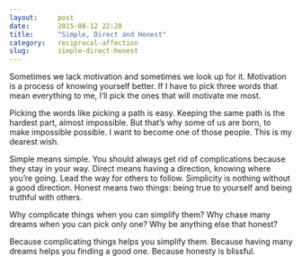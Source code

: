 ```yaml
---
layout:     post
date:       2015-08-12 22:28
title:      "Simple, Direct and Honest"
category:   reciprocal-affection
slug:       simple-direct-honest
---
```


Sometimes we lack motivation and sometimes we look up for it. Motivation is a process of knowing yourself better. If I have to pick three words that mean everything to me, I’ll pick the ones that will motivate me most.

Picking the words like picking a path is easy. Keeping the same path is the hardest part, almost impossible. But that’s why some of us are born, to make impossible possible. I want to become one of those people. This is my dearest wish.

Simple means simple. You should always get rid of complications because they stay in your way. Direct means having a direction, knowing where you’re going. Lead the way for others to follow. Simplicity is nothing without a good direction. Honest means two things: being true to yourself and being truthful with others.

Why complicate things when you can simplify them? Why chase many dreams when you can pick only one? Why be anything else that honest?

Because complicating things helps you simplify them. Because having many dreams helps you finding a good one. Because honesty is blissful.
